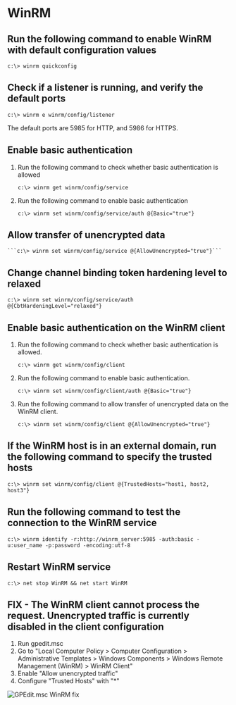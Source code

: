 # WinRM

## Run the following command to enable WinRM with default configuration values

```c:\> winrm quickconfig```

## Check if a listener is running, and verify the default ports

```c:\> winrm e winrm/config/listener```

The default ports are 5985 for HTTP, and 5986 for HTTPS.

## Enable basic authentication

1. Run the following command to check whether basic authentication is allowed

    ```c:\> winrm get winrm/config/service```

2. Run the following command to enable basic authentication

    ```c:\> winrm set winrm/config/service/auth @{Basic="true"}```

## Allow transfer of unencrypted data

    ```c:\> winrm set winrm/config/service @{AllowUnencrypted="true"}```

## Change channel binding token hardening level to relaxed

```c:\> winrm set winrm/config/service/auth @{CbtHardeningLevel="relaxed"}```

## Enable basic authentication on the WinRM client

1. Run the following command to check whether basic authentication is allowed.

    ```c:\> winrm get winrm/config/client```

2. Run the following command to enable basic authentication.

    ```c:\> winrm set winrm/config/client/auth @{Basic="true"}```

3. Run the following command to allow transfer of unencrypted data on the WinRM client.

    ```c:\> winrm set winrm/config/client @{AllowUnencrypted="true"}```

## If the WinRM host is in an external domain, run the following command to specify the trusted hosts

```c:\> winrm set winrm/config/client @{TrustedHosts="host1, host2, host3"}```

## Run the following command to test the connection to the WinRM service

```c:\> winrm identify -r:http://winrm_server:5985 -auth:basic -u:user_name -p:password -encoding:utf-8```

## Restart WinRM service

```c:\> net stop WinRM && net start WinRM```

## FIX - The WinRM client cannot process the request. Unencrypted traffic is currently disabled in the client configuration

1. Run gpedit.msc
2. Go to "Local Computer Policy > Computer Configuration > Administrative Templates > Windows Components > Windows Remote Management (WinRM) > WinRM Client"
3. Enable "Allow unencrypted traffic"
4. Configure "Trusted Hosts" with "*"

![GPEdit.msc WinRM fix](gpedit_winrm.png)
